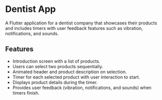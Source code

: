 # Dentist App

A Flutter application for a dentist company that showcases their products and includes timers with user feedback features such as vibration, notifications, and sounds.

## Features

- Introduction screen with a list of products.
- Users can select two products sequentially.
- Animated header and product description on selection.
- Timer for each selected product with user interaction to start.
- Displays product details during the timer.
- Provides user feedback (vibration, notifications, and sounds) when timers finish.